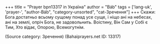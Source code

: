 +++
title = "Prayer bpn13317 in Україна"
author = "Báb"
tags = ['lang-uk', 'prayer-', "author-Báb", "category-unsorted", "cat-Зречення"]
+++
Скажи: Бога достатньо всьому сущому понад усе суще, і ніщо ані на небесах, ані на землі, опріч Бога, не задовольнить. Воістину, Він Сам у Собі є Тим, Хто відає, Опорою, Всемогутнім.

(Source category: Зречення)
(Bahaiprayers.net ID: 13317)

